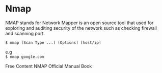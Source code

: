 # Nmap
NMAP stands for Network Mapper is an open source tool that used for exploring and auditing security of the network such as checking firewall and scanning port.

`$ nmap [Scan Type ...] [Options] [host/ip]`  

e.g  
`$ nmap google.com`

<ResourceGroupTitle>Free Content</ResourceGroupTitle>
<BadgeLink colorScheme='yellow' badgeText='Read' href='https://nmap.org/book/man.html'>NMAP Official Manual Book</BadgeLink>